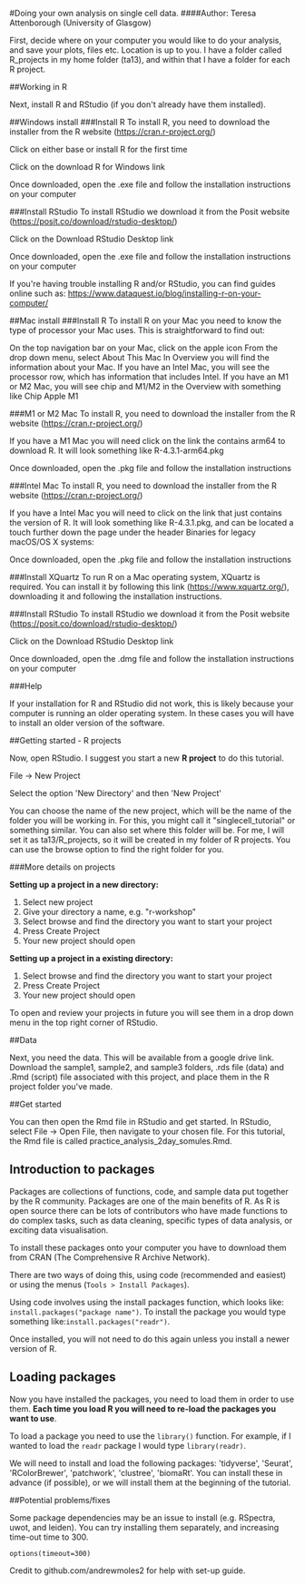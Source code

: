 #Doing your own analysis on single cell data.
####Author: Teresa Attenborough (University of Glasgow)

First, decide where on your computer you would like to do your analysis, and save your plots, files etc. Location is up to you. I have a folder called R_projects in my home folder (ta13), and within that I have a folder for each R project. 

##Working in R

Next, install R and RStudio (if you don't already have them installed).

##Windows install
###Install R
To install R, you need to download the installer from the R website (https://cran.r-project.org/)

Click on either base or install R for the first time

Click on the download R for Windows link

Once downloaded, open the .exe file and follow the installation instructions on your computer

###Install RStudio
To install RStudio we download it from the Posit website (https://posit.co/download/rstudio-desktop/)

Click on the Download RStudio Desktop link

Once downloaded, open the .exe file and follow the installation instructions on your computer

If you're having trouble installing R and/or RStudio, you can find guides online such as:
https://www.dataquest.io/blog/installing-r-on-your-computer/

##Mac install
###Install R
To install R on your Mac you need to know the type of processor your Mac uses. This is straightforward to find out:

On the top navigation bar on your Mac, click on the apple icon
From the drop down menu, select About This Mac
In Overview you will find the information about your Mac. If you have an Intel Mac, you will see the processor row, which has information that includes Intel. If you have an M1 or M2 Mac, you will see chip and M1/M2 in the Overview with something like Chip Apple M1

###M1 or M2 Mac
To install R, you need to download the installer from the R website (https://cran.r-project.org/)

If you have a M1 Mac you will need click on the link the contains arm64 to download R. It will look something like R-4.3.1-arm64.pkg

Once downloaded, open the .pkg file and follow the installation instructions

###Intel Mac
To install R, you need to download the installer from the R website (https://cran.r-project.org/)

If you have a Intel Mac you will need to click on the link that just contains the version of R. It will look something like R-4.3.1.pkg, and can be located a touch further down the page under the header Binaries for legacy macOS/OS X systems:

Once downloaded, open the .pkg file and follow the installation instructions

###Install XQuartz
To run R on a Mac operating system, XQuartz is required. You can install it by following this link (https://www.xquartz.org/), downloading it and following the installation instructions.

###Install RStudio
To install RStudio we download it from the Posit website (https://posit.co/download/rstudio-desktop/)

Click on the Download RStudio Desktop link

Once downloaded, open the .dmg file and follow the installation instructions on your computer

###Help

If your installation for R and RStudio did not work, this is likely because your computer is running an older operating system. In these cases you will have to install an older version of the software.

##Getting started - R projects

Now, open RStudio. I suggest you start a new **R project** to do this tutorial.

File -> New Project

Select the option 'New Directory' and then 'New Project'

You can choose the name of the new project, which will be the name of the folder you will be working in. For this, you might call it "singlecell\_tutorial" or something similar. You can also set where this folder will be. For me, I will set it as ta13/R\_projects, so it will be created in my folder of R projects. You can use the browse option to find the right folder for you.

###More details on projects

**Setting up a project in a new directory:**

1)  Select new project
2)  Give your directory a name, e.g. "r-workshop"
3)  Select browse and find the directory you want to start your project
4)  Press Create Project
5)  Your new project should open

**Setting up a project in a existing directory:**

1)  Select browse and find the directory you want to start your project
2)  Press Create Project
3)  Your new project should open

To open and review your projects in future you will see them in a drop down menu in the top right corner of RStudio.

##Data

Next, you need the data. This will be available from a google drive link. Download the sample1, sample2, and sample3 folders, .rds file (data) and .Rmd (script) file associated with this project, and place them in the R project folder you've made.

##Get started

You can then open the Rmd file in RStudio and get started. In RStudio, select File -> Open File, then navigate to your chosen file. For this tutorial, the Rmd file is called practice\_analysis\_2day\_somules.Rmd. 

## Introduction to packages

Packages are collections of functions, code, and sample data put together by the R community. Packages are one of the main benefits of R. As R is open source there can be lots of contributors who have made functions to do complex tasks, such as data cleaning, specific types of data analysis, or exciting data visualisation.

To install these packages onto your computer you have to download them from CRAN (The Comprehensive R Archive Network).

There are two ways of doing this, using code (recommended and easiest) or using the menus (`Tools > Install Packages`).

Using code involves using the install packages function, which looks like: `install.packages("package name")`. To install the package you would type something like:`install.packages("readr")`.

Once installed, you will not need to do this again unless you install a newer version of R.

## Loading packages

Now you have installed the packages, you need to load them in order to use them. **Each time you load R you will need to re-load the packages you want to use**.

To load a package you need to use the `library()` function. For example, if I wanted to load the `readr` package I would type `library(readr)`.

We will need to install and load the following packages: 'tidyverse', 'Seurat', 'RColorBrewer', 'patchwork', 'clustree', 'biomaRt'. You can install these in advance (if possible), or we will install them at the beginning of the tutorial.
 
##Potential problems/fixes

Some package dependencies may be an issue to install (e.g. RSpectra, uwot, and leiden). You can try installing them separately, and increasing time-out time to 300.

```
options(timeout=300)
```

Credit to github.com/andrewmoles2 for help with set-up guide.